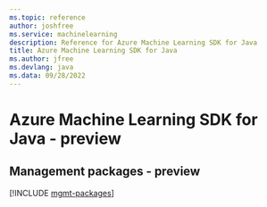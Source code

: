 ```yaml
---
ms.topic: reference
author: joshfree
ms.service: machinelearning
description: Reference for Azure Machine Learning SDK for Java
title: Azure Machine Learning SDK for Java
ms.author: jfree
ms.devlang: java
ms.data: 09/28/2022
---
```

# Azure Machine Learning SDK for Java - preview

## Management packages - preview
[!INCLUDE [mgmt-packages](machine-learning-mgmt-index.md)]